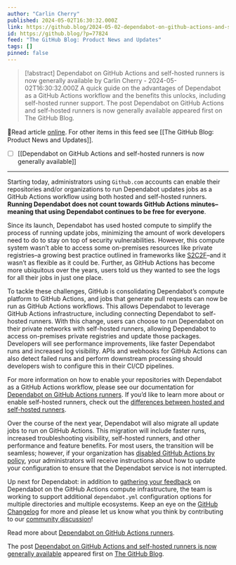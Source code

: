 ```yaml
---
author: "Carlin Cherry"
published: 2024-05-02T16:30:32.000Z
link: https://github.blog/2024-05-02-dependabot-on-github-actions-and-self-hosted-runners-is-now-generally-available/
id: https://github.blog/?p=77824
feed: "The GitHub Blog꞉ Product News and Updates"
tags: []
pinned: false
---
```

> [!abstract] Dependabot on GitHub Actions and self-hosted runners is now generally available by Carlin Cherry - 2024-05-02T16:30:32.000Z
> A quick guide on the advantages of Dependabot as a GitHub Actions workflow and the benefits this unlocks, including self-hosted runner support. The post Dependabot on GitHub Actions and self-hosted runners is now generally available appeared first on The GitHub Blog.

🔗Read article [online](https://github.blog/2024-05-02-dependabot-on-github-actions-and-self-hosted-runners-is-now-generally-available/). For other items in this feed see [[The GitHub Blog꞉ Product News and Updates]].

- [ ] [[Dependabot on GitHub Actions and self-hosted runners is now generally available]]
- - -
Starting today, administrators using `Github.com` accounts can enable their repositories and/or organizations to run Dependabot updates jobs as a GitHub Actions workflow using both hosted and self-hosted runners. **Running Dependabot does not count towards GitHub Actions minutes–meaning that using Dependabot continues to be free for everyone**.

Since its launch, Dependabot has used hosted compute to simplify the process of running update jobs, minimizing the amount of work developers need to do to stay on top of security vulnerabilities. However, this compute system wasn’t able to access some on-premises resources like private registries–a growing best practice outlined in frameworks like [S2C2F](https://www.microsoft.com/en-us/securityengineering/opensource/osssscframeworkguide)–and it wasn’t as flexible as it could be. Further, as GitHub Actions has become more ubiquitous over the years, users told us they wanted to see the logs for all their jobs in just one place.

To tackle these challenges, GitHub is consolidating Dependabot’s compute platform to GitHub Actions, and jobs that generate pull requests can now be run as GitHub Actions workflows. This allows Dependabot to leverage GitHub Actions infrastructure, including connecting Dependabot to self-hosted runners. With this change, users can choose to run Dependabot on their private networks with self-hosted runners, allowing Dependabot to access on-premises private registries and update those packages. Developers will see performance improvements, like faster Dependabot runs and increased log visibility. APIs and webhooks for GitHub Actions can also detect failed runs and perform downstream processing should developers wish to configure this in their CI/CD pipelines.

For more information on how to enable your repositories with Dependabot as a GitHub Actions workflow, please see our documentation for [Dependabot on GitHub Actions runners](https://docs.github.com/code-security/dependabot/working-with-dependabot/about-dependabot-on-github-actions-runners#about-dependabot-on-github-actions-runners). If you’d like to learn more about or enable self-hosted runners, check out the [differences between hosted and self-hosted runners](https://docs.github.com/actions/hosting-your-own-runners/managing-self-hosted-runners/about-self-hosted-runners).

Over the course of the next year, Dependabot will also migrate all update jobs to run on GitHub Actions. This migration will include faster runs, increased troubleshooting visibility, self-hosted runners, and other performance and feature benefits. For most users, the transition will be seamless; however, if your organization has [disabled GitHub Actions by policy](https://docs.github.com/enterprise-cloud@latest/admin/policies/enforcing-policies-for-your-enterprise/enforcing-policies-for-github-actions-in-your-enterprise), your administrators will receive instructions about how to update your configuration to ensure that the Dependabot service is not interrupted.

Up next for Dependabot: in addition to [gathering your feedback](https://github.com/orgs/community/discussions/categories/announcements) on Dependabot on the GitHub Actions compute infrastructure, the team is working to support additional `dependabot.yml` configuration options for multiple directories and multiple ecosystems. Keep an eye on the [GitHub Changelog](https://github.blog/changelog/) for more and please let us know what you think by contributing to our [community discussion](https://github.com/orgs/community/discussions/120779)!

Read more about [Dependabot on GitHub Actions runners](https://docs.github.com/code-security/dependabot/working-with-dependabot/about-dependabot-on-github-actions-runners).

The post [Dependabot on GitHub Actions and self-hosted runners is now generally available](https://github.blog/2024-05-02-dependabot-on-github-actions-and-self-hosted-runners-is-now-generally-available/) appeared first on [The GitHub Blog](https://github.blog).
